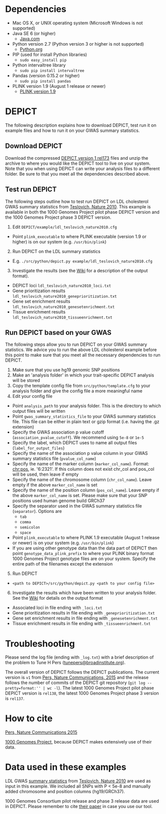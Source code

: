 # Dependencies
* Mac OS X, or UNIX operating system (Microsoft Windows is not supported)
* Java SE 6 (or higher)
  * [Java.com](https://www.java.com/en/download/)
* Python version 2.7 (Python version 3 or higher is not supported)
  * [Python.org](https://www.python.org/downloads/)
* PIP (used for install Python libraries)
  * `sudo easy_install pip` 
* Python intervaltree library
  * `sudo pip install intervaltree`   
* Pandas (version 0.15.2 or higher)
  * `sudo pip install pandas`
* PLINK version 1.9 (August 1 release or newer)
  * [PLINK version 1.9](https://www.cog-genomics.org/plink2/) 


# DEPICT
The following description explains how to download DEPICT, test run it on example files and how to run it on your GWAS summary statistics.


## Download DEPICT
Download the compressed [DEPICT version 1 rel173](http://www.broadinstitute.org/mpg/depict/depict_download/bundles/DEPICT_rel173.tar.gz) files and unzip the archive to where you would like the DEPICT tool to live on your system. Note that you when using DEPICT can write your analysis files to a different folder.  Be sure to that you meet all the dependencies described above.


## Test run DEPICT
The following steps outline how to test run DEPICT on LDL cholesterol GWAS summary statistics from [Teslovich, Nature 2010](http://www.nature.com/nature/journal/v466/n7307/full/nature09270.html). This example is available in both the 1000 Genomes Project pilot phase DEPICT version and the 1000 Genomes Project phase 3 DEPICT version.

1. Edit `DEPICT/example/ldl_teslovich_nature2010.cfg`
  * Point `plink_executable` to where PLINK executable (version 1.9 or higher) is on our system (e.g. `/usr/bin/plink`)
2. Run DEPICT on the LDL summary statistics
  * E.g. `./src/python/depict.py example/ldl_teslovich_nature2010.cfg`
3. Investigate the results (see the [Wiki](https://github.com/perslab/DEPICT/wiki) for a description of the output format).
  * DEPICT loci `ldl_teslovich_nature2010_loci.txt`
  * Gene prioritization results `ldl_teslovich_nature2010_geneprioritization.txt`
  * Gene set enrichment results `ldl_teslovich_nature2010_genesetenrichment.txt`
  * Tissue enrichment results `ldl_teslovich_nature2010_tissueenrichment.txt`


## Run DEPICT based on your GWAS
The following steps allow you to run DEPICT on your GWAS summary statistics. We advice you to run the above LDL cholesterol example before this point to make sure that you meet all the necessary dependencies to run DEPICT.

1. Make sure that you use hg19 genomic SNP positions
2. Make an 'analysis folder' in which your trait-specific DEPICT analysis will be stored
3. Copy the template config file from `src/python/template.cfg` to your analysis folder and give the config file a more meaningful name
4. Edit your config file
  * Point `analysis_path` to your analysis folder.  This is the directory to which output files will be written
  * Point `gwas_summary_statistics_file` to your GWAS summary statistics file.  This file can be either in plain text or gzip format (i.e. having the .gz extension)
  * Specify the GWAS association p value cutoff (`association_pvalue_cutoff`). We recommend using `5e-8` or `1e-5`
  * Specify the label, which DEPICT uses to name all output files (`label_for_output_files`)
  * Specify the name of the association p value column in your GWAS summary statistics file (`pvalue_col_name`)
  * Specify the name of the marker column (`marker_col_name`). Format: <chr:pos>, ie. '6:2321'.  If this column does not exist chr_col and pos_col will be used, then leave if empty
  * Specify the name of the chromosome column (`chr_col_name`).  Leave empty if the above `marker_col_name` is set
  * Specify the name of the position column (`pos_col_name`).  Leave empty if the above `marker_col_name` is set. Please make sure that your SNP positions used human genome build GRCh37
  * Specify the separator used in the GWAS summary statistics file (`separator`). Options are
    * `tab`
    * `comma`
    * `semicolon`
    * `space`
  * Point `plink_executable` to where PLINK 1.9 executable (August 1 release or newer) is on your system (e.g. `/usr/bin/plink`)
  * If you are using other genotype data than the data part of DEPICT then point `genotype_data_plink_prefix` to where your PLINK binary format 1000 Genomes Project genotype files are on your system. Specify the entire path of the filenames except the extension
5. Run DEPICT
  * `<path to DEPICT>/src/python/depict.py <path to your config file>`
6. Investigate the results which have been written to your analysis folder. See the [Wiki](https://github.com/perslab/DEPICT/wiki) for details on the output format
  * Associated loci in file ending with `_loci.txt`
  * Gene prioritization results  in file ending with `_geneprioritization.txt`
  * Gene set enrichment results  in file ending with `_genesetenrichment.txt`
  * Tissue enrichment results in file ending with `_tissueenrichment.txt`


# Troubleshooting
Please send the log file (ending with `_log.txt`) with a brief description of the problem to Tune H Pers (tunepers@broadinstitute.org).

The overall version of DEPICT follows the DEPICT publications. The current version is `v1` from [Pers, Nature Communications, 2015](http://www.nature.com/ncomms/2015/150119/ncomms6890/full/ncomms6890.html) and the release follows the number of commits of the DEPICT git repository (`git log --pretty=format:'' | wc -l`).  The latest 1000 Genomes Project pilot phase DEPICT version is `rel138`, the latest 1000 Genomes Project phase 3 version is `rel137`.

# How to cite

[Pers, Nature Communications 2015](http://www.ncbi.nlm.nih.gov/pubmed/25597830)

[1000 Genomes Project](http://www.ncbi.nlm.nih.gov/pubmed/20981092), because DEPICT makes extensively use of their data.


# Data used in these examples

LDL GWAS [summary statistics](http://csg.sph.umich.edu/abecasis/public/lipids2010/) from [Teslovich, Nature 2010](http://www.nature.com/nature/journal/v466/n7307/full/nature09270.html) are used as input in this example. We included all SNPs with P < 5e-8 and manually added chromosome and position columns (hg19/GRCh37). 

1000 Genomes Consortium pilot release and phase 3 release data are used in DEPICT.  Please remember to cite [their paper](http://www.nature.com/nature/journal/v467/n7319/full/nature09534.html) in case you use our tool.
